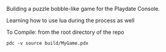 Building a puzzle bobble-like game for the Playdate Console.

Learning how to use lua during the process as well

To Compile:
from the root directory of the repo

```
pdc -v source build/MyGame.pdx
```